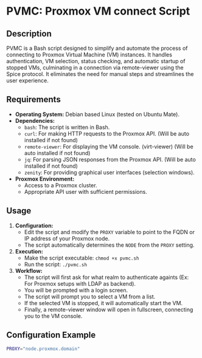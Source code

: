 # PVMC: Proxmox VM connect Script

## Description

PVMC is a Bash script designed to simplify and automate the process of connecting to Proxmox Virtual Machine (VM) instances. It handles authentication, VM selection, status checking, and automatic startup of stopped VMs, culminating in a connection via remote-viewer using the Spice protocol.  It eliminates the need for manual steps and streamlines the user experience.

## Requirements

*   **Operating System:** Debian based Linux (tested on Ubuntu Mate).
*   **Dependencies:**
    *   `bash`:  The script is written in Bash.
    *   `curl`: For making HTTP requests to the Proxmox API. (Will be auto installed if not found)
    *   `remote-viewer`: For displaying the VM console.  (virt-viewer) (Will be auto installed if not found)
    *   `jq`: For parsing JSON responses from the Proxmox API. (Will be auto installed if not found)
    *   `zenity`:  For providing graphical user interfaces (selection windows).
*   **Proxmox Environment:**
    *   Access to a Proxmox cluster.
    *   Appropriate API user with sufficient permissions.

## Usage

1.  **Configuration:**
    *   Edit the script and modify the `PROXY` variable to point to the FQDN or IP address of your Proxmox node.
    *   The script automatically determines the `NODE` from the `PROXY` setting.
2.  **Execution:**
    *   Make the script executable: `chmod +x pvmc.sh`
    *   Run the script: `./pvmc.sh`
3.  **Workflow:**
    *   The script will first ask for what realm to authenticate againts (Ex: For Proxmox setups with LDAP as backend).
    *   You will be prompted with a login screen.
    *   The script will prompt you to select a VM from a list.
    *   If the selected VM is stopped, it will automatically start the VM.
    *   Finally, a remote-viewer window will open in fullscreen, connecting you to the VM console.

## Configuration Example

```bash
PROXY="node.proxmox.domain"